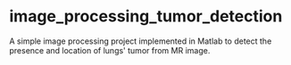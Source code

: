 image_processing_tumor_detection
================================

A simple image processing project implemented in Matlab to detect the presence and location of lungs' tumor from MR image.
